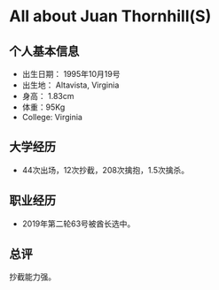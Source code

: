 # All about Juan Thornhill(S)


## 个人基本信息
- 出生日期： 1995年10月19号
- 出生地： Altavista, Virginia
- 身高： 1.83cm
- 体重：95Kg
- College: Virginia

## 大学经历
- 44次出场，12次抄截，208次擒抱，1.5次擒杀。

## 职业经历
- 2019年第二轮63号被酋长选中。


## 总评
抄截能力强。

